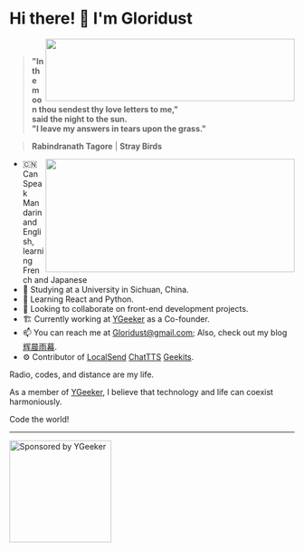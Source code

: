 # Hi there! 👋 I'm Gloridust

<div>
  <img src="https://github-readme-stats.vercel.app/api?username=Gloridust&show_icons=true&hide_title=true&hide=contribs&include_all_commits=False&bg_color=4EBFFE,63C862,FFCA3D&title_color=f3f3f3&text_color=f3f3f3" height="110" width="440" align="right">
  <br>
  
  > **"In the moon thou sendest thy love letters to me,"**  
  > **said the night to the sun.**  
  > **"I leave my answers in tears upon the grass."**  
  
  > **Rabindranath Tagore** | **Stray Birds**  
</div>

<div>
  <img src="https://github-readme-stats.vercel.app/api/top-langs/?username=Gloridust&hide=&hide_progress=true&langs_count=8&layout=compact&bg_color=4EBFFE,63C862,FFCA3D&title_color=f3f3f3&text_color=f3f3f3" height="200" width="440" align="right">

  - 🇨🇳 Can Speak Mandarin and English, learning French and Japanese
  - 🔭 Studying at a University in Sichuan, China.
  - 🌱 Learning React and Python.
  - 👯 Looking to collaborate on front-end development projects.
  - 🏗️ Currently working at [YGeeker](https://ygeeker.com) as a Co-founder.
  - 📫 You can reach me at <Gloridust@gmail.com>; Also, check out my blog [辉晨雨幕](https://gloridust.xyz).
  - ⚙️ Contributor of [LocalSend](https://github.com/localsend/localsend) [ChatTTS](https://github.com/2noise/ChatTTS) [Geekits](https://github.com/RiverTwilight/Geekits).
  
  Radio, codes, and distance are my life.
  
  As a member of [YGeeker](https://github.com/ygeeker), I believe that technology and life can coexist harmoniously.
  
  Code the world!
</div>

---

<a href="https://www.ygeeker.com">
  <img width="180" alt="Sponsored by YGeeker" src="https://www.ygeeker.com/badge/sponsor.png">
</a>
